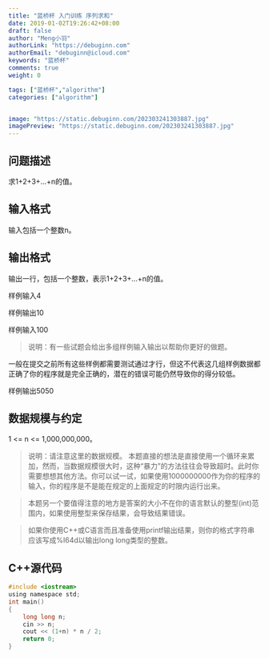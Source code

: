 ```yaml
---
title: "蓝桥杯 入门训练 序列求和"
date: 2019-01-02T19:26:42+08:00
draft: false
author: "Meng小羽"
authorLink: "https://debuginn.com"
authorEmail: "debuginn@icloud.com"
keywords: "蓝桥杯"
comments: true
weight: 0

tags: ["蓝桥杯","algorithm"]
categories: ["algorithm"]


image: "https://static.debuginn.com/202303241303887.jpg"
imagePreview: "https://static.debuginn.com/202303241303887.jpg"
---
```


## 问题描述

求1+2+3+…+n的值。

## 输入格式

输入包括一个整数n。

## 输出格式

输出一行，包括一个整数，表示1+2+3+…+n的值。

样例输入4

样例输出10

样例输入100

> 说明：有一些试题会给出多组样例输入输出以帮助你更好的做题。

一般在提交之前所有这些样例都需要测试通过才行，但这不代表这几组样例数据都正确了你的程序就是完全正确的，潜在的错误可能仍然导致你的得分较低。

样例输出5050

## 数据规模与约定

1 <= n <= 1,000,000,000。

> 说明：请注意这里的数据规模。
本题直接的想法是直接使用一个循环来累加，然而，当数据规模很大时，这种“暴力”的方法往往会导致超时。此时你需要想想其他方法。你可以试一试，如果使用1000000000作为你的程序的输入，你的程序是不是能在规定的上面规定的时限内运行出来。

> 本题另一个要值得注意的地方是答案的大小不在你的语言默认的整型(int)范围内，如果使用整型来保存结果，会导致结果错误。

> 如果你使用C++或C语言而且准备使用printf输出结果，则你的格式字符串应该写成%I64d以输出long long类型的整数。

## C++源代码

```c
#include <iostream>
using namespace std;
int main()
{
    long long n;
    cin >> n;
    cout << (1+n) * n / 2;
    return 0;
}
```